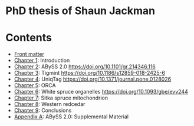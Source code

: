 # PhD thesis of Shaun Jackman

# Contents

- [Front matter](frontmatter.md)
- [Chapter 1](introduction.md): Introduction
- [Chapter 2](abyss2.md): ABySS 2.0 <https://doi.org/10.1101/gr.214346.116>
- [Chapter 3](tigmint.md): Tigmint <https://doi.org/10.1186/s12859-018-2425-6>
- [Chapter 4](uniqtag.md): UniqTag <https://doi.org/10.1371/journal.pone.0128026>
- [Chapter 5](orca.md): ORCA
- [Chapter 6](whitespruce.md): White spruce organelles <https://doi.org/10.1093/gbe/evv244>
- [Chapter 7](psitchensismt.md): Sitka spruce mitochondrion
- [Chapter 8](redcedar.md): Western redcedar
- [Chapter 9](conclusions.md): Conclusions
- [Appendix A](abyss2-appendix.md): ABySS 2.0: Supplemental Material
